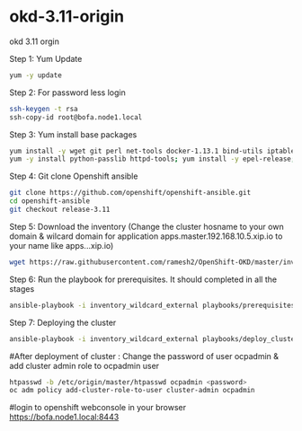 # okd-3.11-origin
okd 3.11 orgin

Step 1: Yum Update
```sh
yum -y update
```

Step 2: For password less login
```sh
ssh-keygen -t rsa
ssh-copy-id root@bofa.node1.local
```
Step 3: Yum install base packages
```sh
yum install -y wget git perl net-tools docker-1.13.1 bind-utils iptables-services bridge-utils openssl-devel bash-completion kexec-tools sos psacct python-cryptography python2-pip python-devel python-passlib java-1.8.0-openjdk-headless "@Development Tools"
yum -y install python-passlib httpd-tools; yum install -y epel-release; yum install -y ansible
```
Step 4: Git clone Openshift ansible
```sh
git clone https://github.com/openshift/openshift-ansible.git
cd openshift-ansible
git checkout release-3.11
```
Step 5: Download the inventory (Change the cluster hosname to your own domain & wilcard domain for application apps.master.192.168.10.5.xip.io to your name like apps.<yourdomain>.<yourhostip>.xip.io)
```sh
wget https://raw.githubusercontent.com/ramesh2/OpenShift-OKD/master/inventory_wildcard_external
```
Step 6: Run the playbook for prerequisites. It should completed in all the stages

```sh
ansible-playbook -i inventory_wildcard_external playbooks/prerequisites.yml
```
Step 7: Deploying the cluster
```sh
ansible-playbook -i inventory_wildcard_external playbooks/deploy_cluster.yml
```
#After deployment of cluster : Change the password of user ocpadmin & add cluster admin role to ocpadmin user
```sh
htpasswd -b /etc/origin/master/htpasswd ocpadmin <password>
oc adm policy add-cluster-role-to-user cluster-admin ocpadmin
```
#login to openshift webconsole in your browser
https://bofa.node1.local:8443
